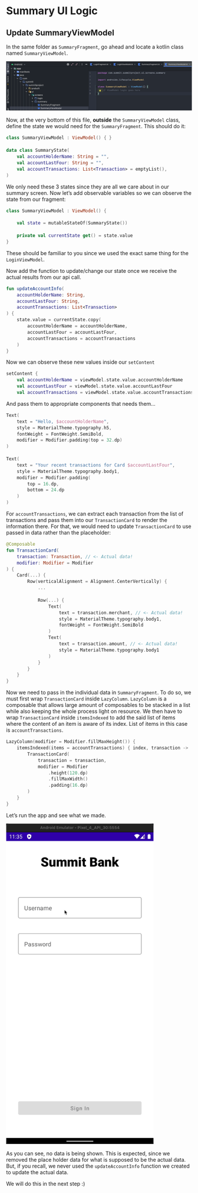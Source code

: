 # Summary UI Logic<!-- {"fold":true} -->
## Update SummaryViewModel
In the same folder as `SummaryFragment`, go ahead and locate a kotlin class named `SummaryViewModel`.

<img src="assets/Screen Shot 2021-08-08 at 11.07.37 AM.png" width="700" />

Now, at the very bottom of this file, **outside** the `SummaryViewModel` class, define the state we would need for the `SummaryFragment`. This should do it:

```kotlin
class SummaryViewModel : ViewModel() { }

data class SummaryState(
    val accountHolderName: String = "",
    val accountLastFour: String = "",
    val accountTransactions: List<Transaction> = emptyList(),
)
```

We only need these 3 states since they are all we care about in our summary screen. Now let’s add observable variables so we can observe the state from our fragment:

```kotlin
class SummaryViewModel : ViewModel() {

    val state = mutableStateOf(SummaryState())

    private val currentState get() = state.value
}
```

These should be familiar to you since we used the exact same thing for the `LoginViewModel`.

Now add the function to update/change our state once we receive the actual results from our api call.

```kotlin
fun updateAccountInfo(
    accountHolderName: String,
    accountLastFour: String,
    accountTransactions: List<Transaction>
) {
    state.value = currentState.copy(
        accountHolderName = accountHolderName,
        accountLastFour = accountLastFour,
        accountTransactions = accountTransactions
    )
}
```

Now we can observe these new values inside our `setContent`

```kotlin
setContent {
    val accountHolderName = viewModel.state.value.accountHolderName
    val accountLastFour = viewModel.state.value.accountLastFour
    val accountTransactions = viewModel.state.value.accountTransactions
```

And pass them to appropriate components that needs them…
```kotlin
Text(
    text = "Hello, $accountHolderName",
    style = MaterialTheme.typography.h5,
    fontWeight = FontWeight.SemiBold,
    modifier = Modifier.padding(top = 32.dp)
)

Text(
    text = "Your recent transactions for Card $accountLastFour",
    style = MaterialTheme.typography.body1,
    modifier = Modifier.padding(
        top = 16.dp,
        bottom = 24.dp
    )
)
```

For `accountTransactions`, we can extract each transaction from the list of transactions and pass them into our `TransactionCard` to render the information there. For that, we would need to update `TransactionCard` to use passed in data rather than the placeholder:

```kotlin
@Composable
fun TransactionCard(
    transaction: Transaction, // <- Actual data!
    modifier: Modifier = Modifier
) {
    Card(...) {
        Row(verticalAlignment = Alignment.CenterVertically) {
            ...

            Row(...) {
                Text(
                    text = transaction.merchant, // <- Actual data!
                    style = MaterialTheme.typography.body1,
                    fontWeight = FontWeight.SemiBold
                )
                Text(
                    text = transaction.amount, // <- Actual data!
                    style = MaterialTheme.typography.body1
                )
            }
        }
    }
}
```

Now we need to pass in the individual data in `SummaryFragment`. To do so, we must first wrap `TransactionCard` inside `LazyColumn`. `LazyColumn` is a composable that allows large amount of composables to be stacked in a list while also keeping the whole process light on resource. We then have to wrap `TransactionCard` inside `itemsIndexed` to add the said list of items where the content of an item is aware of its index. List of items in this case is `accountTransactions`.

```kotlin
LazyColumn(modifier = Modifier.fillMaxHeight()) {
    itemsIndexed(items = accountTransactions) { index, transaction ->
        TransactionCard(
            transaction = transaction,
            modifier = Modifier
                .height(120.dp)
                .fillMaxWidth()
                .padding(16.dp)
        )
    }
}
```

Let’s run the app and see what we made.

<img src="assets/Kapture%202021-05-09%20at%2015.21.25.gif" width="400" />

As you can see, no data is being shown. This is expected, since we removed the place holder data for what is supposed to be the actual data. But, if you recall, we never used the `updateAccountInfo` function we created to update the actual data.

We will do this in the next step :)
